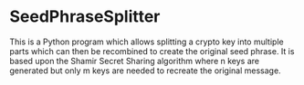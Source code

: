 # SeedPhraseSplitter
This is a Python program which allows splitting a crypto key into multiple parts which can then be recombined to create the original seed phrase. It is based upon the Shamir Secret Sharing algorithm where n keys are generated but only m keys are needed to recreate the original message.
